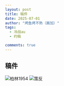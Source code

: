 ```yaml
---
layout: post
title: 稿件
date: 2025-07-01
author: "烤鱼烤不熟（画加）"
tags:
  - 冷战au
  - 约稿

comments: true
---
```

稿件
---
![柏林1954](AnaerobicRespiration/images/commission/Berlin1954.png)
![策反](AnaerobicRespiration/images/commission/instigate_defection.png)
